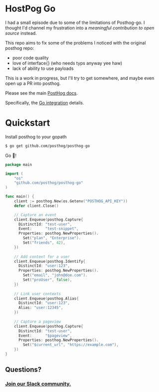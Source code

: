 # HostPog Go

I had a small episode due to some of the limitations of Posthog-go.
I thought I'd channel my frustration into a _meaningful contribution to open source_ instead.

This repo aims to fix some of the problems I noticed with the original posthog repo:
- poor code quality
- love of interface{} (who needs typs anyway yee haw)
- lack of ability to use payloads

This is a work in progress, but I'll try to get somewhere, and maybe even open up a PR into posthog.


Please see the main [PostHog docs](https://posthog.com/docs).

Specifically, the [Go integration](https://posthog.com/docs/integrations/go-integration) details.

# Quickstart

Install posthog to your gopath
```bash
$ go get github.com/posthog/posthog-go
```

Go 🦔!
```go
package main

import (
    "os"
    "github.com/posthog/posthog-go"
)

func main() {
    client := posthog.New(os.Getenv("POSTHOG_API_KEY"))
    defer client.Close()

    // Capture an event
    client.Enqueue(posthog.Capture{
      DistinctId: "test-user",
      Event:      "test-snippet",
      Properties: posthog.NewProperties().
        Set("plan", "Enterprise").
        Set("friends", 42),
    })
    
    // Add context for a user
    client.Enqueue(posthog.Identify{
      DistinctId: "user:123",
      Properties: posthog.NewProperties().
        Set("email", "john@doe.com").
        Set("proUser", false),
    })
    
    // Link user contexts
    client.Enqueue(posthog.Alias{
      DistinctId: "user:123",
      Alias: "user:12345",
    })
    
    // Capture a pageview
    client.Enqueue(posthog.Capture{
      DistinctId: "test-user",
      Event:      "$pageview",
      Properties: posthog.NewProperties().
        Set("$current_url", "https://example.com"),
    })
}

```

## Questions?

### [Join our Slack community.](https://join.slack.com/t/posthogusers/shared_invite/enQtOTY0MzU5NjAwMDY3LTc2MWQ0OTZlNjhkODk3ZDI3NDVjMDE1YjgxY2I4ZjI4MzJhZmVmNjJkN2NmMGJmMzc2N2U3Yjc3ZjI5NGFlZDQ)
